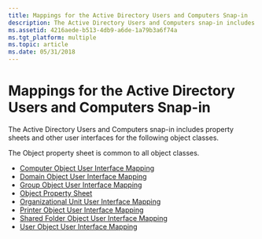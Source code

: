 ```yaml
---
title: Mappings for the Active Directory Users and Computers Snap-in
description: The Active Directory Users and Computers snap-in includes property sheets and other user interfaces for the following object classes.The Object property sheet is common to all object classes.
ms.assetid: 4216aede-b513-4db9-a6de-1a79b3a6f74a
ms.tgt_platform: multiple
ms.topic: article
ms.date: 05/31/2018
---
```


# Mappings for the Active Directory Users and Computers Snap-in

The Active Directory Users and Computers snap-in includes property sheets and other user interfaces for the following object classes.

The Object property sheet is common to all object classes.

-   [Computer Object User Interface Mapping](computer-object-user-interface-mapping.md)
-   [Domain Object User Interface Mapping](domain-object-user-interface-mapping.md)
-   [Group Object User Interface Mapping](group-object-user-interface-mapping.md)
-   [Object Property Sheet](object-property-sheet.md)
-   [Organizational Unit User Interface Mapping](organizational-unit-user-interface-mapping.md)
-   [Printer Object User Interface Mapping](printer-object-user-interface-mapping.md)
-   [Shared Folder Object User Interface Mapping](shared-folder-object-user-interface-mapping.md)
-   [User Object User Interface Mapping](user-object-user-interface-mapping.md)

 

 




